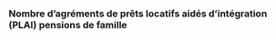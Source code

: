 <h3 class="mb-2">
 Nombre d’agréments de prêts locatifs aidés d’intégration (PLAI) pensions de famille
</h3>
<p>

</p>

